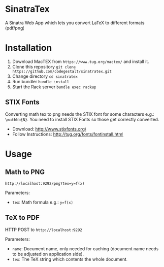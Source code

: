 # SinatraTex

A Sinatra Web App which lets you convert LaTeX to different formats (pdf/png)

# Installation

1. Download MacTEX from `https://www.tug.org/mactex/` and install it.
2. Clone this repository `git clone https://github.com/codegestalt/sinatratex.git`
3. Change directory `cd sinatratex`
4. Run bundler `bundle install`
5. Start the Rack server `bundle exec rackup`

## STIX Fonts

Converting math tex to png needs the STIX font for some characters e.g.: `\mathbb{N}`.
You need to install STIX Fonts so those get correctly converted.

* Download: http://www.stixfonts.org/
* Follow Instructions: http://tug.org/fonts/fontinstall.html

# Usage

## Math to PNG

`http://localhost:9292/png?tex=y=f(x)`

Parameters:

* `tex`: Math formula e.g.: `y=f(x)`

## TeX to PDF

HTTP POST to `http://localhost:9292`

Parameters:

* `name`: Document name, only needed for caching (document name needs to be adjusted on application side).
* `tex`: The TeX string which contents the whole document.
